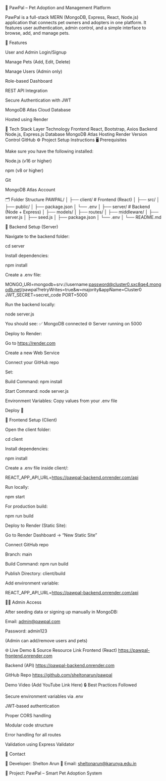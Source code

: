 🐾 PawPal – Pet Adoption and Management Platform

PawPal is a full-stack MERN (MongoDB, Express, React, Node.js) application that connects pet owners and adopters in one platform.
It features user authentication, admin control, and a simple interface to browse, add, and manage pets.

🚀 Features

User and Admin Login/Signup

Manage Pets (Add, Edit, Delete)

Manage Users (Admin only)

Role-based Dashboard

REST API Integration

Secure Authentication with JWT

MongoDB Atlas Cloud Database

Hosted using Render

🧰 Tech Stack
Layer	Technology
Frontend	React, Bootstrap, Axios
Backend	Node.js, Express.js
Database	MongoDB Atlas
Hosting	Render
Version Control	GitHub
⚙️ Project Setup Instructions
🖥️ Prerequisites

Make sure you have the following installed:

Node.js (v16 or higher)

npm (v8 or higher)

Git

MongoDB Atlas Account

🗂️ Folder Structure
PAWPAL/
│
├── client/                # Frontend (React)
│   ├── src/
│   ├── public/
│   ├── package.json
│   └── .env
│
├── server/                # Backend (Node + Express)
│   ├── models/
│   ├── routes/
│   ├── middleware/
│   ├── server.js
│   ├── seed.js
│   ├── package.json
│   └── .env
│
└── README.md

🧩 Backend Setup (Server)

Navigate to the backend folder:

cd server


Install dependencies:

npm install


Create a .env file:

MONGO_URI=mongodb+srv://username:password@cluster0.sxc8qe4.mongodb.net/pawpal?retryWrites=true&w=majority&appName=Cluster0
JWT_SECRET=secret_code
PORT=5000


Run the backend locally:

node server.js


You should see:
✅ MongoDB connected
🌐 Server running on 5000

Deploy to Render:

Go to https://render.com

Create a new Web Service

Connect your GitHub repo

Set:

Build Command: npm install

Start Command: node server.js

Environment Variables: Copy values from your .env file

Deploy 🎉

🎨 Frontend Setup (Client)

Open the client folder:

cd client


Install dependencies:

npm install


Create a .env file inside client/:

REACT_APP_API_URL=https://pawpal-backend.onrender.com/api


Run locally:

npm start


For production build:

npm run build


Deploy to Render (Static Site):

Go to Render Dashboard → “New Static Site”

Connect GitHub repo

Branch: main

Build Command: npm run build

Publish Directory: client/build

Add environment variable:

REACT_APP_API_URL=https://pawpal-backend.onrender.com/api

🧑‍💼 Admin Access

After seeding data or signing up manually in MongoDB:

Email: admin@pawpal.com

Password: admin123

(Admin can add/remove users and pets)

🌐 Live Demo & Source
Resource	Link
Frontend (React)	https://pawpal-frontend.onrender.com

Backend (API)	https://pawpal-backend.onrender.com

GitHub Repo	https://github.com/sheltonarun/pawpal

Demo Video	(Add YouTube Link Here)
🔒 Best Practices Followed

Secure environment variables via .env

JWT-based authentication

Proper CORS handling

Modular code structure

Error handling for all routes

Validation using Express Validator

💬 Contact

👤 Developer: Shelton Arun
📧 Email: sheltonarun@karunya.edu.in

📍 Project: PawPal – Smart Pet Adoption System
